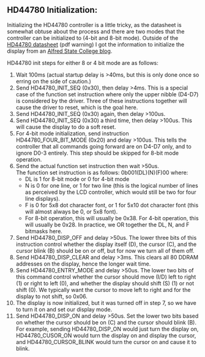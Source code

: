 ## HD44780 Initialization:
Initializing the HD44780 controller is a little tricky, as the datasheet is somewhat
obtuse about the process and there are two modes that the controller
can be initialized to (4-bit and 8-bit mode).  Outside of the 
[HD44780 datasheet](resources/HD44780.pdf) 
(pdf warning) I got the information to initialize the display from an [Alfred State
College blog](https://web.alfredstate.edu/faculty/weimandn/lcd/lcd_initialization/lcd_initialization_index.html).

HD44780 init steps for either 8 or 4 bit mode are as follows:
1. Wait 100ms (actual startup delay is >40ms, but this is only 
   done once so erring on the side of caution.)
2. Send HD44780_INIT_SEQ (0x30), then delay >4ms.  This is a special
   case of the function set instruction where only the upper nibble
   (D4-D7) is considered by the driver.  Three of these instructions 
   together will cause the driver to reset, which is the goal here.
3. Send HD44780_INIT_SEQ (0x30) again, then delay >100us.
4. Send HD44780_INIT_SEQ (0x30) a third time, then delay >100us.
   This will cause the display to do a soft reset.
5. For 4-bit mode initialization, send instruction HD44780_FOUR_BIT_MODE
   (0x20) and delay >100us.  This tells the controller that all
   commands going forward are on D4-D7 only, and to ignore D0-3 entirely.
   This step should be skipped for 8-bit mode operation.
6. Send the actual function set instruction then wait >50us.  
   The function set instruction is as follows: 
     0b001(DL)(N)(F)00 where:
     - DL is 1 for 8-bit mode or 0 for 4-bit mode
     - N is 0 for one line, or 1 for two line (this is the logical
       number of lines as perceived by the LCD controller, which 
       would still be two for four line displays).
     - F is 0 for 5x8 dot character font, or 1 for 5x10 dot character
       font (this will almost always be 0, or 5x8 font).
     - For 8-bit operation, this will usually be 0x38.  For 4-bit operation, this will 
       usually be 0x28.  In practice, we OR together the DL, N, and F bitmasks here.
7. Send HD44780_DISP_OFF and delay >50us.  The lower three bits 
   of this instruction control whether the display itself (D), 
   the cursor (C), and the cursor blink (B) should be on or off, 
   but for now we turn all of them off.
8. Send HD44780_DISP_CLEAR and delay >3ms.  This clears all 80 DDRAM
   addresses on the display, hence the longer wait time.
9. Send HD44780_ENTRY_MODE and delay >50us.  The lower two bits of 
   this command control whether the cursor should move (I/D) left 
   to right (1) or right to left (0), and whether the display should 
   shift (S) (1) or not shift (0).  We typically want the cursor to 
   move left to right and for the display to not shift, so 0x06.
10. The display is now initialized, but it was turned off in step 7,
    so we have to turn it on and set our display mode.
11. Send HD44780_DISP_ON and delay >50us. Set the lower two bits 
    based on whether the cursor should be on (C) and the cursor 
    should blink (B). For example, sending HD44780_DISP_ON would 
    just turn the display on, HD44780_CUSOR_ON would turn the 
    display on and display the cursor, and HD44780_CURSOR_BLINK would
    turn the cursor on and cause it to blink.

